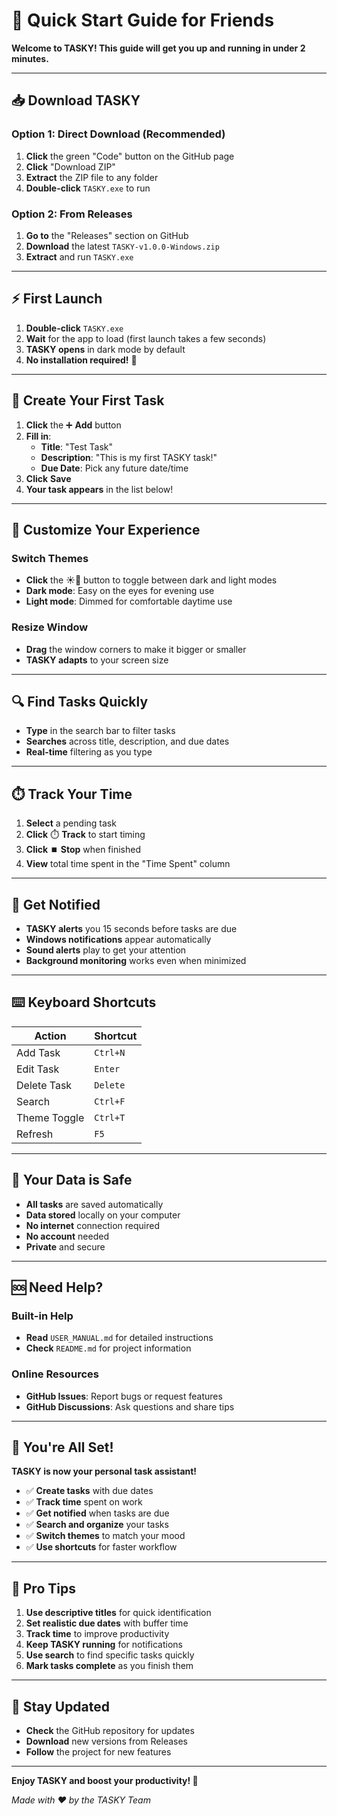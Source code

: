 # 🚀 **Quick Start Guide for Friends**

**Welcome to TASKY! This guide will get you up and running in under 2 minutes.**

---

## 📥 **Download TASKY**

### **Option 1: Direct Download (Recommended)**
1. **Click** the green "Code" button on the GitHub page
2. **Click** "Download ZIP"
3. **Extract** the ZIP file to any folder
4. **Double-click** `TASKY.exe` to run

### **Option 2: From Releases**
1. **Go to** the "Releases" section on GitHub
2. **Download** the latest `TASKY-v1.0.0-Windows.zip`
3. **Extract** and run `TASKY.exe`

---

## ⚡ **First Launch**

1. **Double-click** `TASKY.exe`
2. **Wait** for the app to load (first launch takes a few seconds)
3. **TASKY opens** in dark mode by default
4. **No installation required!** 🎉

---

## 🎯 **Create Your First Task**

1. **Click** the ➕ **Add** button
2. **Fill in**:
   - **Title**: "Test Task"
   - **Description**: "This is my first TASKY task!"
   - **Due Date**: Pick any future date/time
3. **Click** **Save**
4. **Your task appears** in the list below!

---

## 🎨 **Customize Your Experience**

### **Switch Themes**
- **Click** the ☀️🌙 button to toggle between dark and light modes
- **Dark mode**: Easy on the eyes for evening use
- **Light mode**: Dimmed for comfortable daytime use

### **Resize Window**
- **Drag** the window corners to make it bigger or smaller
- **TASKY adapts** to your screen size

---

## 🔍 **Find Tasks Quickly**

- **Type** in the search bar to filter tasks
- **Searches** across title, description, and due dates
- **Real-time** filtering as you type

---

## ⏱️ **Track Your Time**

1. **Select** a pending task
2. **Click** ⏱️ **Track** to start timing
3. **Click** ⏹️ **Stop** when finished
4. **View** total time spent in the "Time Spent" column

---

## 🔔 **Get Notified**

- **TASKY alerts** you 15 seconds before tasks are due
- **Windows notifications** appear automatically
- **Sound alerts** play to get your attention
- **Background monitoring** works even when minimized

---

## ⌨️ **Keyboard Shortcuts**

| Action | Shortcut |
|--------|----------|
| Add Task | `Ctrl+N` |
| Edit Task | `Enter` |
| Delete Task | `Delete` |
| Search | `Ctrl+F` |
| Theme Toggle | `Ctrl+T` |
| Refresh | `F5` |

---

## 💾 **Your Data is Safe**

- **All tasks** are saved automatically
- **Data stored** locally on your computer
- **No internet** connection required
- **No account** needed
- **Private** and secure

---

## 🆘 **Need Help?**

### **Built-in Help**
- **Read** `USER_MANUAL.md` for detailed instructions
- **Check** `README.md` for project information

### **Online Resources**
- **GitHub Issues**: Report bugs or request features
- **GitHub Discussions**: Ask questions and share tips

---

## 🎉 **You're All Set!**

**TASKY is now your personal task assistant!**

- ✅ **Create tasks** with due dates
- ✅ **Track time** spent on work
- ✅ **Get notified** when tasks are due
- ✅ **Search and organize** your tasks
- ✅ **Switch themes** to match your mood
- ✅ **Use shortcuts** for faster workflow

---

## 🌟 **Pro Tips**

1. **Use descriptive titles** for quick identification
2. **Set realistic due dates** with buffer time
3. **Track time** to improve productivity
4. **Keep TASKY running** for notifications
5. **Use search** to find specific tasks quickly
6. **Mark tasks complete** as you finish them

---

## 🔄 **Stay Updated**

- **Check** the GitHub repository for updates
- **Download** new versions from Releases
- **Follow** the project for new features

---

**Enjoy TASKY and boost your productivity! 🚀**

*Made with ❤️ by the TASKY Team*
